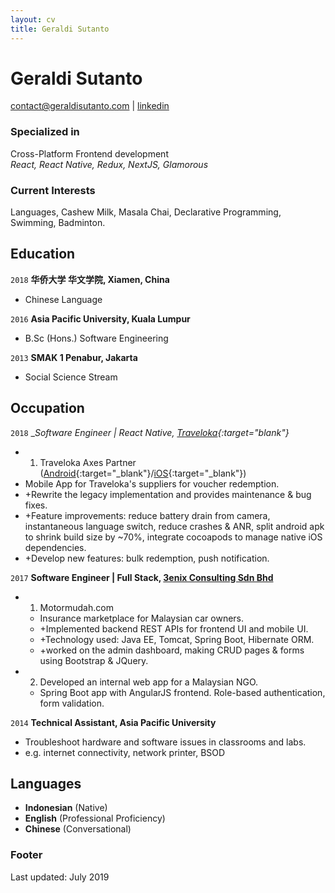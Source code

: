 ```yaml
---
layout: cv
title: Geraldi Sutanto
---
```

# Geraldi Sutanto

<div id="webaddress">
  <a href="mailto:me@geraldisutanto.com">contact@geraldisutanto.com</a>
  | <a href="https://linkedin.com/in/geraldisutanto">linkedin</a>
</div>

### Specialized in

Cross-Platform Frontend development
<br>
_React, React Native, Redux, NextJS, Glamorous_

### Current Interests

Languages, Cashew Milk, Masala Chai, Declarative Programming, Swimming, Badminton.


## Education

`2018`
__华侨大学 华文学院, Xiamen, China__
- Chinese Language

`2016`
__Asia Pacific University, Kuala Lumpur__
- B.Sc (Hons.) Software Engineering

`2013`
__SMAK 1 Penabur, Jakarta__
- Social Science Stream

## Occupation

`2018`
__Software Engineer | React Native, [Traveloka](https://traveloka.com){:target="_blank"}__

- 1) Traveloka Axes Partner ([Android](https://play.google.com/store/apps/details?id=com.traveloka.axes&hl=en){:target="_blank"}/[iOS](https://apps.apple.com/id/app/traveloka-axes-partner/id1251280398){:target="_blank"})
- Mobile App for Traveloka's suppliers for voucher redemption.
- +Rewrite the legacy implementation and provides maintenance & bug fixes.
- +Feature improvements: reduce battery drain from camera, instantaneous language switch, reduce crashes & ANR, split android apk to shrink build size by ~70%, integrate cocoapods to manage native iOS dependencies.
- +Develop new features: bulk redemption, push notification.

`2017`
__Software Engineer | Full Stack, [3enix Consulting Sdn Bhd](https://3enix.com)__

- 1) Motormudah.com
  - Insurance marketplace for Malaysian car owners.
  - +Implemented backend REST APIs for frontend UI and mobile UI.
  - +Technology used: Java EE, Tomcat, Spring Boot, Hibernate ORM.
  - +worked on the admin dashboard, making CRUD pages & forms using Bootstrap & JQuery.

- 2) Developed an internal web app for a Malaysian NGO.
  - Spring Boot app with AngularJS frontend. Role-based authentication, form validation.

`2014`
__Technical Assistant, Asia Pacific University__

- Troubleshoot hardware and software issues in classrooms and labs. 
- e.g. internet connectivity, network printer, BSOD

## Languages

- __Indonesian__ (Native)
- __English__ (Professional Proficiency)
- __Chinese__ (Conversational)

### Footer

Last updated: July 2019



